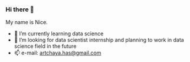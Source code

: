 ### Hi there 👋
My name is Nice. 


- 🌱 I’m currently learning data science 
- 🤔 I’m looking for data scientist internship and planning to work in data science field in the future
- 📫 e-mail: artchaya.has@gmail.com

